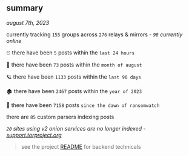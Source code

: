 
## summary
_august 7th, 2023_

currently tracking `155` groups across `276` relays & mirrors - _`98` currently online_

⏲ there have been `5` posts within the `last 24 hours`

🦈 there have been `73` posts within the `month of august`

🪐 there have been `1133` posts within the `last 90 days`

🏚 there have been `2467` posts within the `year of 2023`

🦕 there have been `7158` posts `since the dawn of ransomwatch`

there are `85` custom parsers indexing posts

_`20` sites using v2 onion services are no longer indexed - [support.torproject.org](https://support.torproject.org/onionservices/v2-deprecation/)_

> see the project [README](https://github.com/joshhighet/ransomwatch#ransomwatch--) for backend technicals
